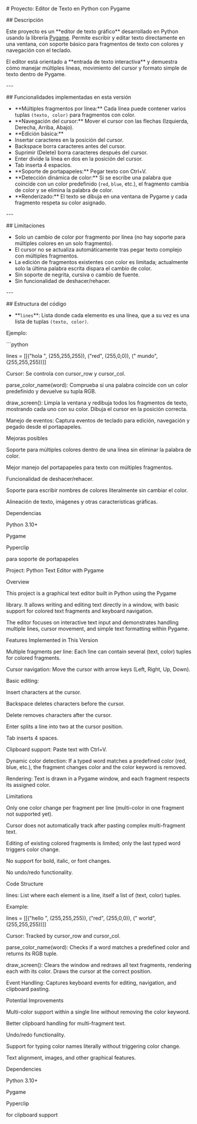 ﻿\# Proyecto: Editor de Texto en Python con Pygame

\## Descripción

Este proyecto es un \*\*editor de texto gráfico\*\* desarrollado en Python usando la librería [Pygame](https://www.pygame.org/news). Permite escribir y editar texto directamente en una ventana, con soporte básico para fragmentos de texto con colores y navegación con el teclado.

El editor está orientado a \*\*entrada de texto interactiva\*\* y demuestra cómo manejar múltiples líneas, movimiento del cursor y formato simple de texto dentro de Pygame.

\---

\## Funcionalidades implementadas en esta versión

- \*\*Múltiples fragmentos por línea:\*\* Cada línea puede contener varios tuplas `(texto, color)` para fragmentos con color.
- \*\*Navegación del cursor:\*\* Mover el cursor con las flechas (Izquierda, Derecha, Arriba, Abajo).
- \*\*Edición básica:\*\*
- Insertar caracteres en la posición del cursor.
- Backspace borra caracteres antes del cursor.
- Suprimir (Delete) borra caracteres después del cursor.
- Enter divide la línea en dos en la posición del cursor.
- Tab inserta 4 espacios.
- \*\*Soporte de portapapeles:\*\* Pegar texto con Ctrl+V.
- \*\*Detección dinámica de color:\*\* Si se escribe una palabra que coincide con un color predefinido (`red`, `blue`, etc.), el fragmento cambia de color y se elimina la palabra de color.
- \*\*Renderizado:\*\* El texto se dibuja en una ventana de Pygame y cada fragmento respeta su color asignado.

\---

\## Limitaciones

- Solo un cambio de color por fragmento por línea (no hay soporte para múltiples colores en un solo fragmento).
- El cursor no se actualiza automáticamente tras pegar texto complejo con múltiples fragmentos.
- La edición de fragmentos existentes con color es limitada; actualmente solo la última palabra escrita dispara el cambio de color.
- Sin soporte de negrita, cursiva o cambio de fuente.
- Sin funcionalidad de deshacer/rehacer.

\---

\## Estructura del código

- \*\*`lines`\*\*: Lista donde cada elemento es una línea, que a su vez es una lista de tuplas `(texto, color)`.

Ejemplo:

\```python

lines = [[("hola ", (255,255,255)), ("red", (255,0,0)), (" mundo", (255,255,255))]]

Cursor: Se controla con cursor\_row y cursor\_col.

parse\_color\_name(word): Comprueba si una palabra coincide con un color predefinido y devuelve su tupla RGB.

draw\_screen(): Limpia la ventana y redibuja todos los fragmentos de texto, mostrando cada uno con su color. Dibuja el cursor en la posición correcta.

Manejo de eventos: Captura eventos de teclado para edición, navegación y pegado desde el portapapeles.

Mejoras posibles

Soporte para múltiples colores dentro de una línea sin eliminar la palabra de color.

Mejor manejo del portapapeles para texto con múltiples fragmentos.

Funcionalidad de deshacer/rehacer.

Soporte para escribir nombres de colores literalmente sin cambiar el color.

Alineación de texto, imágenes y otras características gráficas.

Dependencias

Python 3.10+

Pygame

Pyperclip

para soporte de portapapeles


Project: Python Text Editor with Pygame

Overview

This project is a graphical text editor built in Python using the Pygame

library. It allows writing and editing text directly in a window, with basic support for colored text fragments and keyboard navigation.

The editor focuses on interactive text input and demonstrates handling multiple lines, cursor movement, and simple text formatting within Pygame.

Features Implemented in This Version

Multiple fragments per line: Each line can contain several (text, color) tuples for colored fragments.

Cursor navigation: Move the cursor with arrow keys (Left, Right, Up, Down).

Basic editing:

Insert characters at the cursor.

Backspace deletes characters before the cursor.

Delete removes characters after the cursor.

Enter splits a line into two at the cursor position.

Tab inserts 4 spaces.

Clipboard support: Paste text with Ctrl+V.

Dynamic color detection: If a typed word matches a predefined color (red, blue, etc.), the fragment changes color and the color keyword is removed.

Rendering: Text is drawn in a Pygame window, and each fragment respects its assigned color.

Limitations

Only one color change per fragment per line (multi-color in one fragment not supported yet).

Cursor does not automatically track after pasting complex multi-fragment text.

Editing of existing colored fragments is limited; only the last typed word triggers color change.

No support for bold, italic, or font changes.

No undo/redo functionality.


Code Structure

lines: List where each element is a line, itself a list of (text, color) tuples.

Example:

lines = [[("hello ", (255,255,255)), ("red", (255,0,0)), (" world", (255,255,255))]]


Cursor: Tracked by cursor\_row and cursor\_col.

parse\_color\_name(word): Checks if a word matches a predefined color and returns its RGB tuple.

draw\_screen(): Clears the window and redraws all text fragments, rendering each with its color. Draws the cursor at the correct position.

Event Handling: Captures keyboard events for editing, navigation, and clipboard pasting.

Potential Improvements

Multi-color support within a single line without removing the color keyword.

Better clipboard handling for multi-fragment text.

Undo/redo functionality.

Support for typing color names literally without triggering color change.

Text alignment, images, and other graphical features.

Dependencies

Python 3.10+

Pygame

Pyperclip

for clipboard support
